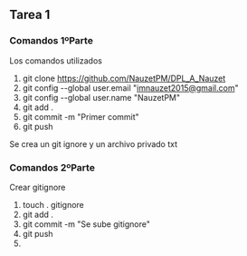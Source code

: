 ## Tarea 1
### Comandos 1ºParte
Los comandos utilizados
1. git clone https://github.com/NauzetPM/DPL_A_Nauzet
2. git config --global user.email "imnauzet2015@gmail.com"
3. git config --global user.name "NauzetPM"
4. git add .
5. git commit -m "Primer commit"
6. git push

Se crea un git ignore y un archivo privado txt

### Comandos 2ºParte
Crear gitignore
1. touch . gitignore
2. git add .
3. git commit -m "Se sube gitignore"
4. git push
5. 
